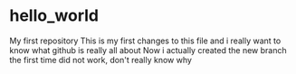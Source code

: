 # hello_world
My first repository
This is my first changes to this file and i really want to know what github is really all about
Now i actually created the new branch
the first time did not work, don't really know why
